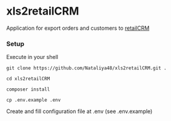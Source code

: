 # xls2retailCRM 

Application for export orders and customers to [retailCRM](https://www.retailcrm.pro/ "retailCRM")

### Setup

Execute in your shell

    git clone https://github.com/Nataliya48/xls2retailCRM.git .
    
    cd xls2retailCRM
    
    composer install

    cp .env.example .env

Create and fill configuration file at .env (see .env.example)